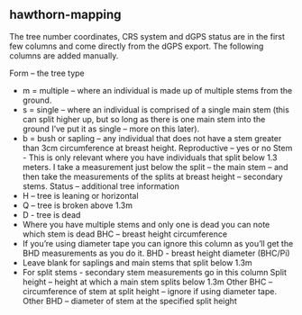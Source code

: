 ## hawthorn-mapping
The tree number coordinates, CRS system and dGPS status are in the first few columns and come directly from the dGPS export. The following columns are added manually.

Form – the tree type
  * m = multiple – where an individual is made up of multiple stems from the ground.
  * s = single – where an individual is comprised of a single main stem (this can split higher up, but so long as there is one main stem into the ground I’ve put it as single – more on this later).
  * b = bush or sapling – any individual that does not have a stem greater than 3cm circumference at breast height.
Reproductive – yes or no
Stem - This is only relevant where you have individuals that split below 1.3 meters.
I take a measurement just below the split – the main stem – and then take the measurements of the splits at breast height – secondary stems.
Status – additional tree information
  * H – tree is leaning or horizontal
  * Q – tree is broken above 1.3m  
  * D - tree is dead
  * Where you have multiple stems and only one is dead you can note which stem is dead
BHC – breast height circumference
  * If you’re using diameter tape you can ignore this column as you’ll get the BHD measurements as you do it.
BHD - breast height diameter (BHC/Pi)
  * Leave blank for saplings and main stems that split below 1.3m
  * For split stems - secondary stem measurements go in this column
Split height – height at which a main stem splits below 1.3m
Other BHC – circumference of stem at split height – ignore if using diameter tape.
Other BHD – diameter of stem at the specified split height
